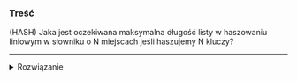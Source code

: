 ### Treść
(HASH)
Jaka jest oczekiwana maksymalna długość listy w haszowaniu liniowym w słowniku o N
miejscach jeśli haszujemy N kluczy?

------
<details><summary>Rozwiązanie</summary>
<p>
    
Po pierwsze, haszowanie liniowe = haszowanie z adresowaniem
otwartym gdzie f. haszującą mamy stworzoną za pomocą metody liniowej, czyli z h(x) robi się h(x, i) = (h(x) + i) mod m.
Zatem oczekiwana maksymalna długość listy to N.
